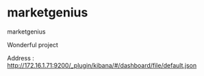 # marketgenius
marketgenius

Wonderful project

Address : http://172.16.1.71:9200/_plugin/kibana/#/dashboard/file/default.json